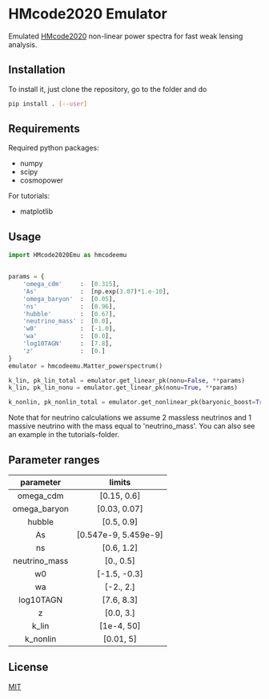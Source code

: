 # HMcode2020 Emulator

Emulated [HMcode2020](https://arxiv.org/abs/2009.01858) non-linear power
spectra for fast weak lensing analysis.

## Installation

To install it, just clone the repository, go to the folder and do 

```bash
pip install . [--user]
```

## Requirements
Required python packages:
* numpy
* scipy
* cosmopower

For tutorials:
* matplotlib


## Usage

```python
import HMcode2020Emu as hmcodeemu


params = {
    'omega_cdm'     :  [0.315],
    'As'            :  [np.exp(3.07)*1.e-10],
    'omega_baryon'  :  [0.05],
    'ns'            :  [0.96],
    'hubble'        :  [0.67],
    'neutrino_mass' :  [0.0],
    'w0'            :  [-1.0],
    'wa'            :  [0.0],
    'log10TAGN'     :  [7.8],
    'z'             :  [0.]
}
emulator = hmcodeemu.Matter_powerspectrum()

k_lin, pk_lin_total = emulator.get_linear_pk(nonu=False, **params)
k_lin, pk_lin_nonu = emulator.get_linear_pk(nonu=True, **params)

k_nonlin, pk_nonlin_total = emulator.get_nonlinear_pk(baryonic_boost=True, **params)
```
Note that for neutrino calculations we assume 2 massless neutrinos and 1 massive neutrino with the mass equal to 'neutrino_mass'.
You can also see an example in the tutorials-folder.

## Parameter ranges
| parameter     | limits                |
| :---:         | :---:                 |
| omega_cdm     | [0.15, 0.6]           |
| omega_baryon  | [0.03, 0.07]          |
| hubble        | [0.5, 0.9]            |
| As            | [0.547e-9, 5.459e-9]  |
| ns            | [0.6, 1.2]            |
| neutrino_mass | [0., 0.5]             |
| w0            | [-1.5, -0.3]          |
| wa            | [-2., 2.]             |
| log10TAGN     | [7.6, 8.3]            |
| z             | [0.0, 3.]             |
| k_lin         | [1e-4, 50]            |
| k_nonlin      | [0.01, 5]             |


## License
[MIT](https://choosealicense.com/licenses/mit/)
